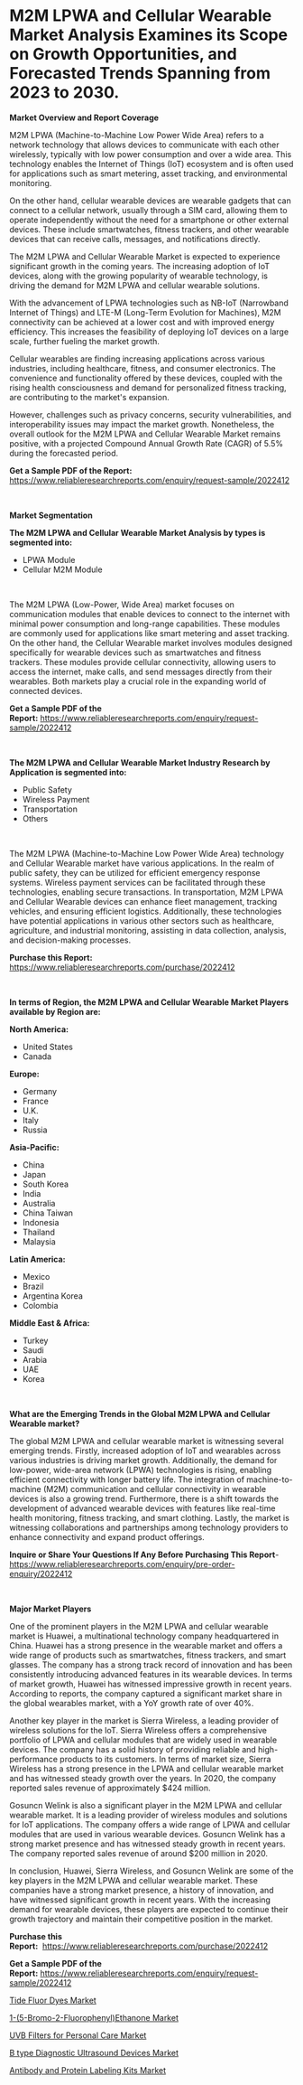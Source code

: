 <p><h1>M2M LPWA and Cellular Wearable Market Analysis Examines its Scope on Growth Opportunities, and Forecasted Trends Spanning from 2023 to 2030.</h1></p><p><strong>Market Overview and Report Coverage</strong></p>
<p><p>M2M LPWA (Machine-to-Machine Low Power Wide Area) refers to a network technology that allows devices to communicate with each other wirelessly, typically with low power consumption and over a wide area. This technology enables the Internet of Things (IoT) ecosystem and is often used for applications such as smart metering, asset tracking, and environmental monitoring.</p><p>On the other hand, cellular wearable devices are wearable gadgets that can connect to a cellular network, usually through a SIM card, allowing them to operate independently without the need for a smartphone or other external devices. These include smartwatches, fitness trackers, and other wearable devices that can receive calls, messages, and notifications directly.</p><p>The M2M LPWA and Cellular Wearable Market is expected to experience significant growth in the coming years. The increasing adoption of IoT devices, along with the growing popularity of wearable technology, is driving the demand for M2M LPWA and cellular wearable solutions.</p><p>With the advancement of LPWA technologies such as NB-IoT (Narrowband Internet of Things) and LTE-M (Long-Term Evolution for Machines), M2M connectivity can be achieved at a lower cost and with improved energy efficiency. This increases the feasibility of deploying IoT devices on a large scale, further fueling the market growth.</p><p>Cellular wearables are finding increasing applications across various industries, including healthcare, fitness, and consumer electronics. The convenience and functionality offered by these devices, coupled with the rising health consciousness and demand for personalized fitness tracking, are contributing to the market's expansion.</p><p>However, challenges such as privacy concerns, security vulnerabilities, and interoperability issues may impact the market growth. Nonetheless, the overall outlook for the M2M LPWA and Cellular Wearable Market remains positive, with a projected Compound Annual Growth Rate (CAGR) of 5.5% during the forecasted period.</p></p>
<p><strong>Get a Sample PDF of the Report:</strong> <a href="https://www.reliableresearchreports.com/enquiry/request-sample/2022412">https://www.reliableresearchreports.com/enquiry/request-sample/2022412</a></p>
<p>&nbsp;</p>
<p><strong>Market Segmentation</strong></p>
<p><strong>The M2M LPWA and Cellular Wearable Market Analysis by types is segmented into:</strong></p>
<p><ul><li>LPWA Module</li><li>Cellular M2M Module</li></ul></p>
<p>&nbsp;</p>
<p><p>The M2M LPWA (Low-Power, Wide Area) market focuses on communication modules that enable devices to connect to the internet with minimal power consumption and long-range capabilities. These modules are commonly used for applications like smart metering and asset tracking. On the other hand, the Cellular Wearable market involves modules designed specifically for wearable devices such as smartwatches and fitness trackers. These modules provide cellular connectivity, allowing users to access the internet, make calls, and send messages directly from their wearables. Both markets play a crucial role in the expanding world of connected devices.</p></p>
<p><strong>Get a Sample PDF of the Report:</strong>&nbsp;<a href="https://www.reliableresearchreports.com/enquiry/request-sample/2022412">https://www.reliableresearchreports.com/enquiry/request-sample/2022412</a></p>
<p>&nbsp;</p>
<p><strong>The M2M LPWA and Cellular Wearable Market Industry Research by Application is segmented into:</strong></p>
<p><ul><li>Public Safety</li><li>Wireless Payment</li><li>Transportation</li><li>Others</li></ul></p>
<p>&nbsp;</p>
<p><p>The M2M LPWA (Machine-to-Machine Low Power Wide Area) technology and Cellular Wearable market have various applications. In the realm of public safety, they can be utilized for efficient emergency response systems. Wireless payment services can be facilitated through these technologies, enabling secure transactions. In transportation, M2M LPWA and Cellular Wearable devices can enhance fleet management, tracking vehicles, and ensuring efficient logistics. Additionally, these technologies have potential applications in various other sectors such as healthcare, agriculture, and industrial monitoring, assisting in data collection, analysis, and decision-making processes.</p></p>
<p><strong>Purchase this Report:</strong>&nbsp; <a href="https://www.reliableresearchreports.com/purchase/2022412">https://www.reliableresearchreports.com/purchase/2022412</a></p>
<p>&nbsp;</p>
<p><strong>In terms of Region, the M2M LPWA and Cellular Wearable Market Players available by Region are:</strong></p>
<p>
    <p> <strong> North America: </strong>
        <ul>
            <li>United States</li>
            <li>Canada</li>
        </ul>
        </p> 
    <p> <strong> Europe: </strong>
        <ul>
            <li>Germany</li>
            <li>France</li>
            <li>U.K.</li>
            <li>Italy</li>
            <li>Russia</li>
        </ul>
        </p> 
    <p> <strong> Asia-Pacific: </strong>
        <ul>
            <li>China</li>
            <li>Japan</li>
            <li>South Korea</li>
            <li>India</li>
            <li>Australia</li>
            <li>China Taiwan</li>
            <li>Indonesia</li>
            <li>Thailand</li>
            <li>Malaysia</li>
        </ul>
        </p> 
    <p> <strong> Latin America: </strong>
        <ul>
            <li>Mexico</li>
            <li>Brazil</li>
            <li>Argentina Korea</li>
            <li>Colombia</li>
        </ul>
        </p> 
    <p> <strong> Middle East & Africa: </strong>
        <ul>
            <li>Turkey</li>
            <li>Saudi</li>
            <li>Arabia</li>
            <li>UAE</li>
            <li>Korea</li>
        </ul>
    </p>
    </p>
<p>&nbsp;</p>
<p><strong>What are the Emerging Trends in the Global M2M LPWA and Cellular Wearable market?</strong></p>
<p><p>The global M2M LPWA and cellular wearable market is witnessing several emerging trends. Firstly, increased adoption of IoT and wearables across various industries is driving market growth. Additionally, the demand for low-power, wide-area network (LPWA) technologies is rising, enabling efficient connectivity with longer battery life. The integration of machine-to-machine (M2M) communication and cellular connectivity in wearable devices is also a growing trend. Furthermore, there is a shift towards the development of advanced wearable devices with features like real-time health monitoring, fitness tracking, and smart clothing. Lastly, the market is witnessing collaborations and partnerships among technology providers to enhance connectivity and expand product offerings.</p></p>
<p><strong>Inquire or Share Your Questions If Any Before Purchasing This Report</strong>- <a href="https://www.reliableresearchreports.com/enquiry/pre-order-enquiry/2022412">https://www.reliableresearchreports.com/enquiry/pre-order-enquiry/2022412</a></p>
<p>&nbsp;</p>
<p><strong>Major Market Players</strong></p>
<p><p>One of the prominent players in the M2M LPWA and cellular wearable market is Huawei, a multinational technology company headquartered in China. Huawei has a strong presence in the wearable market and offers a wide range of products such as smartwatches, fitness trackers, and smart glasses. The company has a strong track record of innovation and has been consistently introducing advanced features in its wearable devices. In terms of market growth, Huawei has witnessed impressive growth in recent years. According to reports, the company captured a significant market share in the global wearables market, with a YoY growth rate of over 40%.</p><p>Another key player in the market is Sierra Wireless, a leading provider of wireless solutions for the IoT. Sierra Wireless offers a comprehensive portfolio of LPWA and cellular modules that are widely used in wearable devices. The company has a solid history of providing reliable and high-performance products to its customers. In terms of market size, Sierra Wireless has a strong presence in the LPWA and cellular wearable market and has witnessed steady growth over the years. In 2020, the company reported sales revenue of approximately $424 million.</p><p>Gosuncn Welink is also a significant player in the M2M LPWA and cellular wearable market. It is a leading provider of wireless modules and solutions for IoT applications. The company offers a wide range of LPWA and cellular modules that are used in various wearable devices. Gosuncn Welink has a strong market presence and has witnessed steady growth in recent years. The company reported sales revenue of around $200 million in 2020.</p><p>In conclusion, Huawei, Sierra Wireless, and Gosuncn Welink are some of the key players in the M2M LPWA and cellular wearable market. These companies have a strong market presence, a history of innovation, and have witnessed significant growth in recent years. With the increasing demand for wearable devices, these players are expected to continue their growth trajectory and maintain their competitive position in the market.</p></p>
<p><strong>Purchase this Report:</strong>&nbsp;&nbsp;<a href="https://www.reliableresearchreports.com/purchase/2022412">https://www.reliableresearchreports.com/purchase/2022412</a></p>
<p></p>
<p><strong>Get a Sample PDF of the Report:</strong>&nbsp;<a href="https://www.reliableresearchreports.com/enquiry/request-sample/2022412">https://www.reliableresearchreports.com/enquiry/request-sample/2022412</a></p>
<p><p><a href="https://medium.com/@elsahermann/tide-fluor-dyes-market-comprehensive-assessment-by-type-application-and-geography-05dcb0158c2d">Tide Fluor Dyes Market</a></p><p><a href="https://medium.com/@verladurgan/1-5-bromo-2-fluorophenyl-ethanone-market-outlook-industry-overview-and-forecast-2023-to-2030-7c42d83a3e7a">1-(5-Bromo-2-Fluorophenyl)Ethanone Market</a></p><p><a href="https://medium.com/@jalenmurphy48/uvb-filters-for-personal-care-market-competitive-analysis-market-trends-and-forecast-to-2030-18e7260da4d0">UVB Filters for Personal Care Market</a></p><p><a href="https://github.com/RoccoManning/Market-Research-Report-List-2/blob/main/b-type-diagnostic-ultrasound-devices-market.md">B type Diagnostic Ultrasound Devices Market</a></p><p><a href="https://medium.com/@hunterwyman1984/antibody-and-protein-labeling-kits-market-analysis-and-sze-forecasted-for-period-from-2023-to-2030-e5ded9ff2e54">Antibody and Protein Labeling Kits Market</a></p></p>